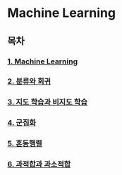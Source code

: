 # Machine Learning

## 목차

### [1. Machine Learning](machine_learning.md)

### [2. 분류와 회귀](classification_regression.md)

### [3. 지도 학습과 비지도 학습](Supervised&Unsupervised.md)

### [4. 군집화](clustering.md)

### [5. 혼동행렬](Confusion_Matrix.md)

### [6. 과적합과 과소적합](Overfitting_Underfitting.md)